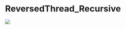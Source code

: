 # ReversedThread_Recursive
![](https://raw.github.com/wweerrbb/ReversedThread_Recursive/master/Picture1.jpg)
